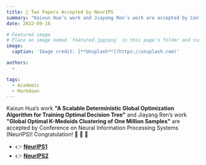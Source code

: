 ```yaml
---
title: 🎉 Two Papers Accepted by NeurIPS
summary: "Kaixun Hua’s work and Jiayang Ren’s work are accepted by Conference on Neural Information Processing Systems (NeurIPS)!"
date: 2022-09-16

# Featured image
# Place an image named `featured.jpg/png` in this page's folder and customize its options here.
image:
  caption: 'Image credit: [**Unsplash**](https://unsplash.com)'

authors:
  - 

tags:
  - Academic
  - Markdown
---
```


Kaixun Hua’s work **"A Scalable Deterministic Global Optimization Algorithm for Training Optimal Decision Tree"** and Jiayang Ren’s work **"Global Optimal K-Medoids Clustering of One Million Samples"** are accepted by Conference on Neural Information Processing Systems (NeurIPS)! Congratulation! 🎉 🎉 🎉 

- 👉 [**NeurIPS1**](https://openreview.net/forum?id=-Oh_TKISy89)
- 👉 [**NeurIPS2**](https://openreview.net/forum?id=SrwrRP3yfq8)

 
 
